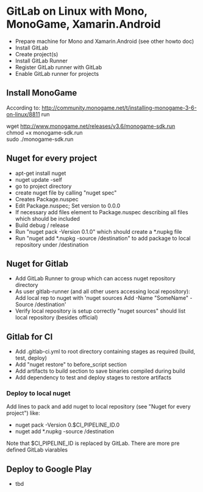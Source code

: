 # GitLab on Linux with Mono, MonoGame, Xamarin.Android

- Prepare machine for Mono and Xamarin.Android (see other howto doc)
- Install GitLab
- Create project(s)
- Install GitLab Runner
- Register GitLab runner with GitLab
- Enable GitLab runner for projects

## Install MonoGame

According to: http://community.monogame.net/t/installing-monogame-3-6-on-linux/8811 run

wget http://www.monogame.net/releases/v3.6/monogame-sdk.run  
chmod +x monogame-sdk.run  
sudo ./monogame-sdk.run

## Nuget for every project

- apt-get install nuget
- nuget update -self
- go to project directory
- create nuget file by calling "nuget spec"
- Creates Package.nuspec
- Edit Package.nuspec; Set version to 0.0.0
- If necessary add files element to Package.nuspec describing all files which should be included
- Build debug / release
- Run "nuget pack -Version 0.1.0" which should create a *.nupkg file 
- Run "nuget add *.nupkg -source /destination" to add package to local repository under /destination

## Nuget for Gitlab

- Add GitLab Runner to group which can access nuget repository directory
- As user gitlab-runner (and all other users accessing local repository): Add local rep to nuget with 'nuget sources Add -Name "SomeName" -Source /destination'
- Verify local repository is setup correctly "nuget sources" should list local repository (besides official)

## Gitlab for CI 

- Add .gitlab-ci.yml to root directory containing stages as required (build, test, deploy)
- Add "nuget restore" to before_script section
- Add artifacts to build section to save binaries compiled during build
- Add dependency to test and deploy stages to restore artifacts

### Deploy to local nuget

Add lines to pack and add nuget to local repository (see "Nuget for every project") like:
- nuget pack -Version 0.$CI_PIPELINE_ID.0
- nuget add *.nupkg -source /destination
  
Note that $CI_PIPELINE_ID is replaced by GitLab. There are more pre defined GitLab viarables

## Deploy to Google Play

- tbd




